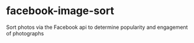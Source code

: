 # facebook-image-sort
Sort photos via the Facebook api to determine popularity and engagement of photographs
